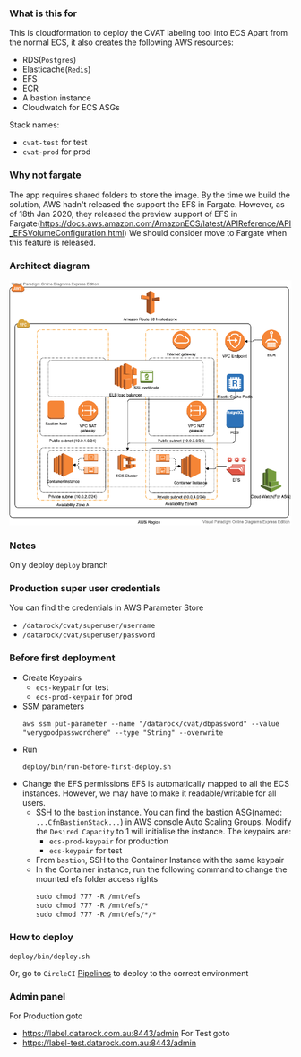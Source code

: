 ### What is this for
This is cloudformation to deploy the CVAT labeling tool into ECS
Apart from the normal ECS, it also creates the following AWS resources:
  - RDS(`Postgres`)
  - Elasticache(`Redis`)
  - EFS
  - ECR
  - A bastion instance
  - Cloudwatch for ECS ASGs

Stack names:
  - `cvat-test` for test
  - `cvat-prod` for prod

### Why not fargate
The app requires shared folders to store the image. By the time we build the solution, AWS hadn't released
the support the EFS in Fargate. However, as of 18th Jan 2020, they released the preview support of EFS in
Fargate(https://docs.aws.amazon.com/AmazonECS/latest/APIReference/API_EFSVolumeConfiguration.html)
We should consider move to Fargate when this feature is released.

### Architect diagram
![](./img/aws_diagram.png)

### Notes
Only deploy `deploy` branch

### Production super user credentials

You can find the credentials in AWS Parameter Store
  - `/datarock/cvat/superuser/username`
  - `/datarock/cvat/superuser/password`

### Before first deployment
  - Create Keypairs
    - `ecs-keypair` for test
    - `ecs-prod-keypair` for prod
  - SSM parameters
    ```
    aws ssm put-parameter --name "/datarock/cvat/dbpassword" --value "verygoodpasswordhere" --type "String" --overwrite
    ```
  - Run
    ```
    deploy/bin/run-before-first-deploy.sh
    ```
  - Change the EFS permissions
    EFS is automatically mapped to all the ECS instances. However, we may have to make it readable/writable for all users.
    - SSH to the `bastion` instance.
      You can find the bastion ASG(named: `...CfnBastionStack...`) in AWS console Auto Scaling Groups.
      Modify the `Desired Capacity` to 1 will initialise the instance. The keypairs are:
        - `ecs-prod-keypair` for production
        - `ecs-keypair` for test
    - From `bastion`, SSH to the Container Instance with the same keypair
    - In the Container instance, run the following command to change the mounted efs folder access rights
      ```
      sudo chmod 777 -R /mnt/efs
      sudo chmod 777 -R /mnt/efs/*
      sudo chmod 777 -R /mnt/efs/*/*
      ```
### How to deploy
  ```
  deploy/bin/deploy.sh
  ```
  Or, go to `CircleCI` [Pipelines](https://app.circleci.com/github/data-rock/cvat/pipelines) to deploy to the correct environment

### Admin panel
For Production goto
  - https://label.datarock.com.au:8443/admin
For Test goto
  - https://label-test.datarock.com.au:8443/admin